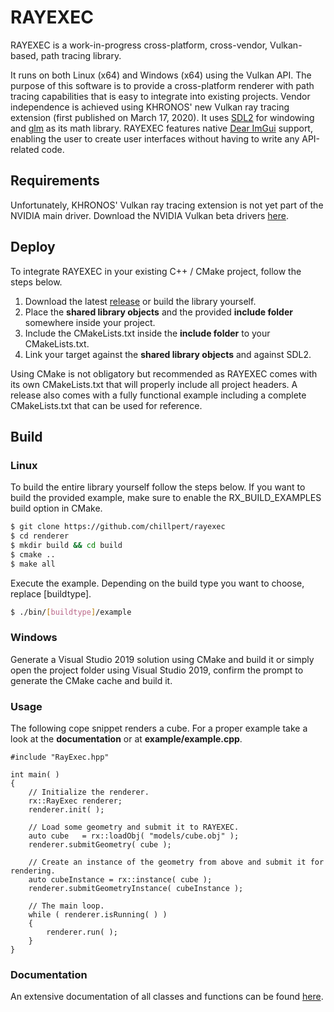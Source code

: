 # RAYEXEC
RAYEXEC is a work-in-progress cross-platform, cross-vendor, Vulkan-based, path tracing library. 

It runs on both Linux (x64) and Windows (x64) using the Vulkan API. The purpose of this software is to provide a cross-platform renderer with path tracing capabilities that is easy to integrate into existing projects. Vendor independence is achieved using KHRONOS' new Vulkan ray tracing extension (first published on March 17, 2020). It uses [SDL2](https://www.libsdl.org/index.php) for windowing and [glm](https://glm.g-truc.net/0.9.9/index.html) as its math library. RAYEXEC features native [Dear ImGui](https://github.com/ocornut/imgui) support, enabling the user to create user interfaces without having to write any API-related code.

## Requirements
Unfortunately, KHRONOS' Vulkan ray tracing extension is not yet part of the NVIDIA main driver. Download the NVIDIA Vulkan beta drivers [here](https://developer.nvidia.com/vulkan-driver).

## Deploy
To integrate RAYEXEC in your existing C++ / CMake project, follow the steps below.

1. Download the latest [release](https://github.com/chillpert/rayexec) or build the library yourself.
2. Place the **shared library objects** and the provided **include folder** somewhere inside your project.
3. Include the CMakeLists.txt inside the **include folder** to your CMakeLists.txt.
4. Link your target against the **shared library objects** and against SDL2.

Using CMake is not obligatory but recommended as RAYEXEC comes with its own CMakeLists.txt that will properly include all project headers. A release also comes with a fully functional example including a complete CMakeLists.txt that can be used for reference.

## Build
### Linux
To build the entire library yourself follow the steps below. 
If you want to build the provided example, make sure to enable the RX_BUILD_EXAMPLES build option in CMake.
```sh
$ git clone https://github.com/chillpert/rayexec
$ cd renderer 
$ mkdir build && cd build
$ cmake ..
$ make all
```
Execute the example. Depending on the build type you want to choose, replace [buildtype].
```sh
$ ./bin/[buildtype]/example
```

### Windows
Generate a Visual Studio 2019 solution using CMake and build it or simply open the project folder using Visual Studio 2019, confirm the prompt to generate the CMake cache and build it.

### Usage
The following cope snippet renders a cube. For a proper example take a look at the **documentation** or at **example/example.cpp**.
```
#include "RayExec.hpp"

int main( )
{
    // Initialize the renderer.
    rx::RayExec renderer;
    renderer.init( );
    
    // Load some geometry and submit it to RAYEXEC.
    auto cube   = rx::loadObj( "models/cube.obj" );
    renderer.submitGeometry( cube );

    // Create an instance of the geometry from above and submit it for rendering.
    auto cubeInstance = rx::instance( cube );
    renderer.submitGeometryInstance( cubeInstance );

    // The main loop.
    while ( renderer.isRunning( ) )
    {
        renderer.run( );
    }
}
```

### Documentation
An extensive documentation of all classes and functions can be found [here](https://christianhilpert.com/rayexec).
